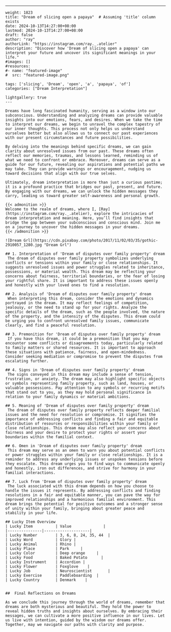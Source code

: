 ---
    weight: 1823
    title: "Dream of slicing open a papaya"  # Assuming 'title' column exists
    date: 2024-10-13T14:27:00+08:00
    lastmod: 2024-10-13T14:27:00+08:00
    draft: false
    author: "ray"
    authorLink: "https://instagram.com/ray._.atelier"
    description: "Discover how 'Dream of slicing open a papaya' can interpret your future and uncover its significant meanings in your life."
    #images: []
    #resources:
    #- name: "featured-image"
    #  src: "featured-image.png"
    
    tags: ['slicing', 'Dream', 'open', 'a', 'papaya', 'of']
    categories: ["Dream Interpretation"]
    
    lightgallery: true
    ---
    
    Dreams have long fascinated humanity, serving as a window into our subconscious. Understanding and analyzing dreams can provide valuable insights into our emotions, fears, and desires. When we take the time to interpret our dreams, we begin to unravel the complex tapestry of our inner thoughts. This process not only helps us understand ourselves better but also allows us to connect our past experiences with our present circumstances and future possibilities.
    
    By delving into the meanings behind specific dreams, we can gain clarity about unresolved issues from our past. These dreams often reflect our memories, traumas, and lessons learned, reminding us of what we need to confront or embrace. Moreover, dreams can serve as a guide for our future, revealing our aspirations and potential paths we may take. They can provide warnings or encouragement, nudging us toward decisions that align with our true selves.
    
    Ultimately, dream interpretation is more than just a curious pastime; it is a profound practice that bridges our past, present, and future. By engaging with our dreams, we can unlock the hidden messages they carry, leading us toward greater self-awareness and personal growth.
    
    {{< admonition >}}
    Welcome to the realm of dreams, where I, [Ray](https://instagram.com/ray._.atelier), explore the intricacies of dream interpretation and meaning. Here, you’ll find insights that bridge the gap between your subconscious and conscious mind. Join me on a journey to uncover the hidden messages in your dreams.
    {{< /admonition >}}
    
    ![Dream Grl](https://cdn.pixabay.com/photo/2017/11/02/03/35/gothic-2910057_1280.jpg "Dream Grl")
    
    ## 1. Interpretation of 'Dream of disputes over family property' dream
     The dream of disputes over family property symbolizes underlying conflicts or tensions within your family or close relationships. It suggests unresolved issues and power struggles related to inheritance, possessions, or material wealth. This dream may be reflecting your concerns about fairness, territorial boundaries, or the fear of losing your rightful share. It is important to address these issues openly and honestly with your loved ones to find a resolution.
    
    ## 2. Analysis of 'Dream of disputes over family property' dream
     When interpreting this dream, consider the emotions and dynamics portrayed in the dream. It may reflect feelings of competition, jealousy, or the need to stand up for your rights. Analyze the specific details of the dream, such as the people involved, the nature of the property, and the intensity of the disputes. This dream could be urging you to confront unresolved family issues, communicate clearly, and find a peaceful resolution.
    
    ## 3. Premonition for 'Dream of disputes over family property' dream
     If you have this dream, it could be a premonition that you may encounter some conflicts or disagreements today, particularly related to family matters or shared resources. It is important to approach these situations with patience, fairness, and open-mindedness. Consider seeking mediation or compromise to prevent the disputes from escalating further.
    
    ## 4. Signs in 'Dream of disputes over family property' dream
     The signs conveyed in this dream may include a sense of tension, frustration, or anxiety. The dream may also highlight specific objects or symbols representing family property, such as land, houses, or valuable possessions. Pay attention to any symbols or recurring motifs that stand out to you, as they may hold personal significance in relation to your family dynamics or material ambitions.
    
    ## 5. Meaning of 'Dream of disputes over family property' dream
     The dream of disputes over family property reflects deeper familial issues and the need for resolution or compromise. It signifies the importance of addressing conflicts and finding a fair and equitable distribution of resources or responsibilities within your family or close relationships. This dream may also reflect your concerns about fairness and your desire to protect your rights or assert your boundaries within the familial context.
    
    ## 6. Omen in 'Dream of disputes over family property' dream
     This dream may serve as an omen to warn you about potential conflicts or power struggles within your family or close relationships. It is a reminder to address any underlying issues or unspoken tensions before they escalate. This dream urges you to find ways to communicate openly and honestly, iron out differences, and strive for harmony in your familial interactions.
    
    ## 7. Luck from 'Dream of disputes over family property' dream
     The luck associated with this dream depends on how you choose to handle the issues it represents. By addressing conflicts and finding resolutions in a fair and equitable manner, you can pave the way for improved relationships and a harmonious familial environment. This dream brings the potential for positive outcomes and a stronger sense of unity within your family, bringing about greater peace and stability in your life.
    
    ## Lucky Item Overview
    | Lucky Item          | Value              |
    |---------------|--------------------|
    | Lucky Number        | 3, 6, 8, 24, 35, 44  |
    | Lucky Word          | Glory |
    | Lucky Animal        | Rhino |
    | Lucky Place         | Park     |
    | Lucky Color         | Deep orange     |
    | Lucky Food          | Baked Potato      |
    | Lucky Instrument    | Accordion |
    | Lucky Flower        | Foxglove    |
    | Lucky Job           | Neuroscientist       |
    | Lucky Exercise      | Paddleboarding  |
    | Lucky Country       | Denmark    |
    
    
    ##  Final Reflections on Dreams
    
    As we conclude this journey through the world of dreams, remember that dreams are both mysterious and beautiful. They hold the power to reveal hidden truths and insights about ourselves. By embracing their messages, we can cultivate a more positive influence in our lives. Let us live with intention, guided by the wisdom our dreams offer. Together, may we navigate our paths with clarity and purpose.
    